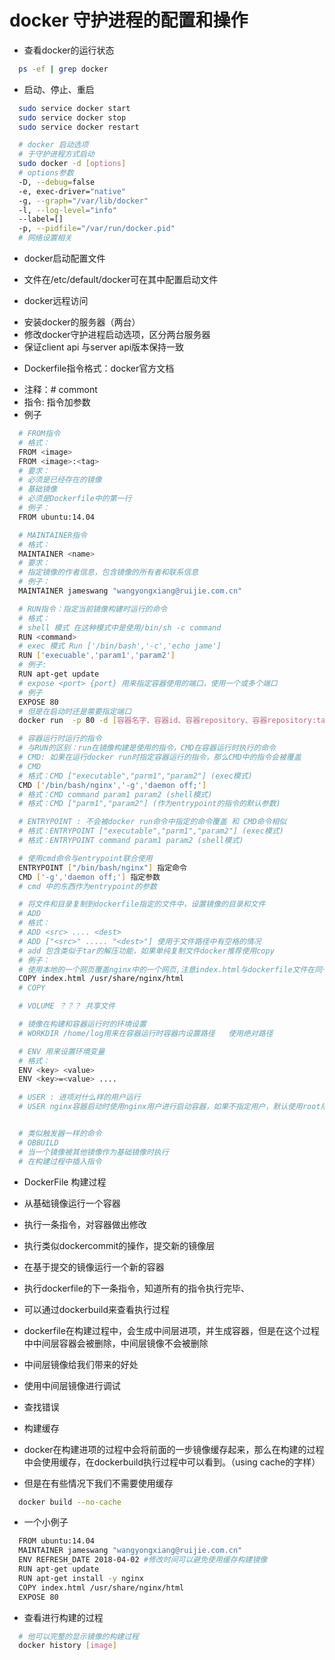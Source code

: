 # docker 守护进程的配置和操作

* 查看docker的运行状态

```sh
  ps -ef | grep docker
```

* 启动、停止、重启
```sh
  sudo service docker start
  sudo service docker stop
  sudo service docker restart

  # docker 启动选项
  # 于守护进程方式启动
  sudo docker -d [options]
  # options参数
  -D, --debug=false
  -e, exec-driver="native"
  -g, --graph="/var/lib/docker"
  -l, --log-level="info"
  --label=[]
  -p, --pidfile="/var/run/docker.pid"
  # 网络设置相关
```

* docker启动配置文件
- 文件在/etc/default/docker可在其中配置启动文件

* docker远程访问
- 安装docker的服务器（两台）
- 修改docker守护进程启动选项，区分两台服务器
- 保证client api 与server api版本保持一致

* Dockerfile指令格式：docker官方文档
- 注释：# commont
- 指令: 指令加参数
- 例子
```sh
  # FROM指令
  # 格式：
  FROM <image>
  FROM <image>:<tag>
  # 要求：
  # 必须是已经存在的镜像
  # 基础镜像
  # 必须是Dockerfile中的第一行
  # 例子：
  FROM ubuntu:14.04

  # MAINTAINER指令
  # 格式：
  MAINTAINER <name>
  # 要求：
  # 指定镜像的作者信息，包含镜像的所有者和联系信息
  # 例子：
  MAINTAINER jameswang "wangyongxiang@ruijie.com.cn"

  # RUN指令：指定当前镜像构建时运行的命令
  # 格式：
  # shell 模式 在这种模式中是使用/bin/sh -c command
  RUN <command>
  # exec 模式 Run ['/bin/bash','-c','echo jame']
  RUN ['execuable','param1','param2'] 
  # 例子:
  RUN apt-get update
  # expose <port> {port} 用来指定容器使用的端口，使用一个或多个端口
  # 例子
  EXPOSE 80
  # 但是在启动时还是需要指定端口
  docker run  -p 80 -d [容器名字、容器id、容器repository、容器repository:tag] nginx -g "daemon off;"

  # 容器运行时运行的指令
  # 与RUN的区别：run在镜像构建是使用的指令，CMD在容器运行时执行的命令
  # CMD: 如果在运行docker run时指定容器运行的指令，那么CMD中的指令会被覆盖
  # CMD
  # 格式：CMD ["executable","parm1","param2"] (exec模式)
  CMD ['/bin/bash/nginx','-g','daemon off;']
  # 格式：CMD command param1 param2 (shell模式)
  # 格式：CMD ["parm1","param2"] (作为entrypoint的指令的默认参数)

  # ENTRYPOINT : 不会被docker run命令中指定的命令覆盖 和 CMD命令相似
  # 格式：ENTRYPOINT ["executable","parm1","param2"] (exec模式)
  # 格式：ENTRYPOINT command param1 param2 (shell模式)

  # 使用cmd命令与entrypoint联合使用
  ENTRYPOINT ["/bin/bash/nginx"] 指定命令
  CMD ['-g','daemon off;'] 指定参数
  # cmd 中的东西作为entrypoint的参数

  # 将文件和目录复制到dockerfile指定的文件中，设置镜像的目录和文件
  # ADD
  # 格式：
  # ADD <src> .... <dest>
  # ADD ["<src>" ..... "<dest>"] 使用于文件路径中有空格的情况
  # add 包含类似于tar的解压功能，如果单纯复制文件docker推荐使用copy
  # 例子：
  # 使用本地的一个网页覆盖nginx中的一个网页,注意index.html与dockerfile文件在同一个目录
  COPY index.html /usr/share/nginx/html
  # COPY

  # VOLUME ？？？ 共享文件

  # 镜像在构建和容器运行时的环境设置
  # WORKDIR /home/log用来在容器运行时容器内设置路径   使用绝对路径

  # ENV 用来设置环境变量
  # 格式：
  ENV <key> <value> 
  ENV <key>=<value> ....

  # USER : 进项对什么样的用户运行
  # USER nginx容器启动时使用nginx用户进行启动容器，如果不指定用户，默认使用root用户，USER user:group


  # 类似触发器一样的命令
  # OBBUILD 
  # 当一个镜像被其他镜像作为基础镜像时执行
  # 在构建过程中插入指令
```

* DockerFile 构建过程
- 从基础镜像运行一个容器
- 执行一条指令，对容器做出修改
- 执行类似dockercommit的操作，提交新的镜像层
- 在基于提交的镜像运行一个新的容器
- 执行dockerfile的下一条指令，知道所有的指令执行完毕、
- 可以通过dockerbuild来查看执行过程

- dockerfile在构建过程中，会生成中间层进项，并生成容器，但是在这个过程中中间层容器会被删除，中间层镜像不会被删除

- 中间层镜像给我们带来的好处
- 使用中间层镜像进行调试
- 查找错误

- 构建缓存
- docker在构建进项的过程中会将前面的一步镜像缓存起来，那么在构建的过程中会使用缓存，在dockerbuild执行过程中可以看到。（using cache的字样）
- 但是在有些情况下我们不需要使用缓存
```sh
  docker build --no-cache
```

* 一个小例子
```sh
  FROM ubuntu:14.04
  MAINTAINER jameswang "wangyongxiang@ruijie.com.cn"
  ENV REFRESH_DATE 2018-04-02 #修改时间可以避免使用缓存构建镜像
  RUN apt-get update
  RUN apt-get install -y nginx
  COPY index.html /usr/share/nginx/html
  EXPOSE 80
```

* 查看进行构建的过程
```sh
  # 他可以完整的显示镜像的构建过程
  docker history [image]
```




